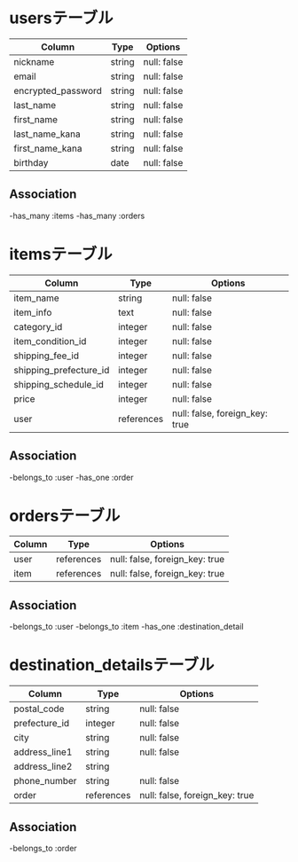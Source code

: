# usersテーブル

| Column              | Type       | Options     |
|---------------------|------------|-------------|
| nickname            | string     | null: false |
| email               | string     | null: false |
| encrypted_password  | string     | null: false |
| last_name           | string     | null: false |
| first_name          | string     | null: false |
| last_name_kana      | string     | null: false |
| first_name_kana     | string     | null: false |
| birthday            | date       | null: false |

## Association
-has_many :items
-has_many :orders

# itemsテーブル

| Column                 | Type       | Options                        |
|------------------------|------------|--------------------------------|
| item_name              | string     | null: false                    |
| item_info              | text       | null: false                    |
| category_id            | integer    | null: false                    |
| item_condition_id      | integer    | null: false                    |
| shipping_fee_id        | integer    | null: false                    |
| shipping_prefecture_id | integer    | null: false                    |
| shipping_schedule_id   | integer    | null: false                    |
| price                  | integer    | null: false                    |
| user                   | references | null: false, foreign_key: true |

## Association
-belongs_to :user
-has_one :order

# ordersテーブル

| Column              | Type       | Options                        |
|---------------------|------------|--------------------------------|
| user                | references | null: false, foreign_key: true |
| item                | references | null: false, foreign_key: true |

## Association
-belongs_to :user
-belongs_to :item
-has_one :destination_detail

# destination_detailsテーブル

| Column              | Type       | Options                        |
|---------------------|------------|--------------------------------|
| postal_code         | string     | null: false                    |
| prefecture_id       | integer    | null: false                    |
| city                | string     | null: false                    |
| address_line1       | string     | null: false                    |
| address_line2       | string     |                                |
| phone_number        | string     | null: false                    |
| order               | references | null: false, foreign_key: true |

## Association
-belongs_to :order
